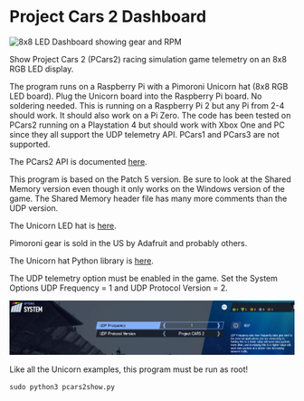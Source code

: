 # Project Cars 2 Dashboard


![8x8 LED Dashboard showing gear and RPM](./images/dashboard.gif)

Show Project Cars 2 (PCars2) racing simulation game telemetry on an 8x8
RGB LED display.

The program runs on a Raspberry Pi with a Pimoroni Unicorn hat (8x8 RGB LED
board). Plug the Unicorn board into the Raspberry Pi board. No soldering
needed. This is running on a Raspberry Pi 2 but any Pi from 2-4 should work. It
should also work on a Pi Zero. The code has been tested on PCars2 running on a
Playstation 4 but should work with Xbox One and PC since they all support the
UDP telemetry API. PCars1 and PCars3 are not supported.

The PCars2 API is documented [here](https://www.projectcarsgame.com/two/project-cars-2-api/).

This program is based on the Patch 5 version. Be sure to look at the
Shared Memory version even though it only works on the Windows version
of the game. The Shared Memory header file has many more comments than
the UDP version.

The Unicorn LED hat is [here](https://shop.pimoroni.com/products/unicorn-hat).

Pimoroni gear is sold in the US by Adafruit and probably others.

The Unicorn hat Python library is [here](https://github.com/pimoroni/unicorn-hat).

The UDP telemetry option must be enabled in the game. Set the System Options
UDP Frequency = 1 and UDP Protocol Version = 2.

![UDP options](./images/UDP_options.jpg)

Like all the Unicorn examples, this program must be run as root!

```
sudo python3 pcars2show.py
```
